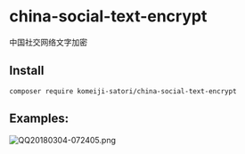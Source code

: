# china-social-text-encrypt
中国社交网络文字加密

## Install
```
composer require komeiji-satori/china-social-text-encrypt
```

## Examples:

![QQ20180304-072405.png](https://i.loli.net/2018/03/04/5a9b2ea1b6bb9.png)
